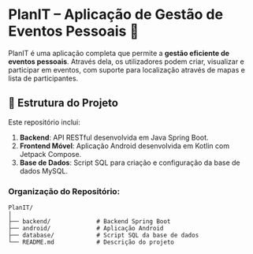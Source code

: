  # PlanIT – Aplicação de Gestão de Eventos Pessoais 📅

PlanIT é uma aplicação completa que permite a **gestão eficiente de eventos pessoais**. Através dela, os utilizadores podem criar, visualizar e participar em eventos, com suporte para localização através de mapas e lista de participantes.

## 🧩 Estrutura do Projeto

Este repositório inclui:
1. **Backend**: API RESTful desenvolvida em Java Spring Boot.
2. **Frontend Móvel**: Aplicação Android desenvolvida em Kotlin com Jetpack Compose.
3. **Base de Dados**: Script SQL para criação e configuração da base de dados MySQL.

### Organização do Repositório:

```plaintext
PlanIT/
│
├── backend/             # Backend Spring Boot
├── android/             # Aplicação Android
├── database/            # Script SQL da base de dados
└── README.md            # Descrição do projeto

